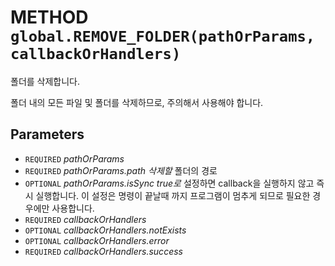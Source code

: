 # METHOD `global.REMOVE_FOLDER(pathOrParams, callbackOrHandlers)`
폴더를 삭제합니다.

폴더 내의 모든 파일 및 폴더를 삭제하므로, 주의해서 사용해야 합니다.

## Parameters
* `REQUIRED` *pathOrParams*
* `REQUIRED` *pathOrParams.path	삭제할* 폴더의 경로
* `OPTIONAL` *pathOrParams.isSync	true로* 설정하면 callback을 실행하지 않고 즉시 실행합니다. 이 설정은 명령이 끝날때 까지 프로그램이 멈추게 되므로 필요한 경우에만 사용합니다.
* `REQUIRED` *callbackOrHandlers*
* `OPTIONAL` *callbackOrHandlers.notExists*
* `OPTIONAL` *callbackOrHandlers.error*
* `REQUIRED` *callbackOrHandlers.success*
